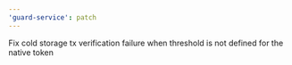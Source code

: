 ```yaml
---
'guard-service': patch
---
```


Fix cold storage tx verification failure when threshold is not defined for the native token
